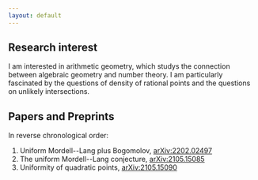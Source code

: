 ```yaml
---
layout: default
---
```


## Research interest

I am interested in arithmetic geometry, which studys the connection between algebraic geometry and number theory. I am particularly fascinated by the questions of density of rational points and the questions on unlikely intersections.

## Papers and Preprints
In reverse chronological order:

1. Uniform Mordell--Lang plus Bogomolov, [arXiv:2202.02497](https://arxiv.org/abs/2202.02497)
2. The uniform Mordell--Lang conjecture, [arXiv:2105.15085](https://arxiv.org/abs/2105.15085)
3. Uniformity of quadratic points, [arXiv:2105.15090](https://arxiv.org/abs/2105.15090)
